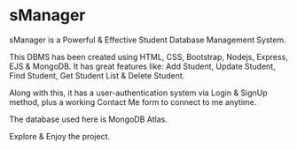# sManager 

sManager is a Powerful & Effective Student Database Management System.

This DBMS has been created using HTML, CSS, Bootstrap, Nodejs, Express, EJS & MongoDB.
It has great features like: Add Student, Update Student, Find Student, Get Student List & Delete Student.

Along with this, it has a user-authentication system via Login & SignUp method, plus a working Contact Me form to connect to me anytime.


The database used here is MongoDB Atlas.

Explore & Enjoy the project.
